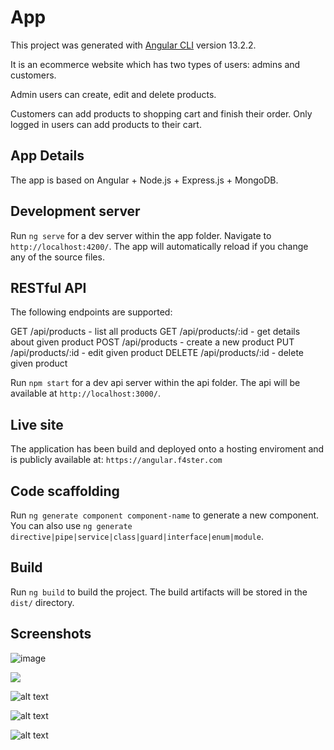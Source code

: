 # App

This project was generated with [Angular CLI](https://github.com/angular/angular-cli) version 13.2.2.

It is an ecommerce website which has two types of users: admins and customers.

Admin users can create, edit and delete products.

Customers can add products to shopping cart and finish their order. Only logged in users can add products to their cart.

## App Details

The app is based on Angular + Node.js + Express.js + MongoDB.

## Development server

Run `ng serve` for a dev server within the app folder. Navigate to `http://localhost:4200/`. The app will automatically reload if you change any of the source files.

## RESTful API

The following endpoints are supported:

GET /api/products - list all products
GET /api/products/:id - get details about given product
POST /api/products - create a new product
PUT /api/products/:id - edit given product
DELETE /api/products/:id - delete given product

Run `npm start` for a dev api server within the api folder. The api will be available at `http://localhost:3000/`.

## Live site

The application has been build and deployed onto a hosting enviroment and is publicly available at: `https://angular.f4ster.com`

## Code scaffolding

Run `ng generate component component-name` to generate a new component. You can also use `ng generate directive|pipe|service|class|guard|interface|enum|module`.

## Build

Run `ng build` to build the project. The build artifacts will be stored in the `dist/` directory.

## Screenshots

![image](https://nimb.ws/IoZjcQ)

<img src=https://nimb.ws/CGXShK>

![alt text](https://nimb.ws/6lWvfP)

![alt text](https://nimb.ws/1cNzyp)

![alt text](https://nimb.ws/MHYNy4)
